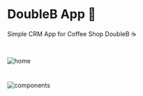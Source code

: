 # DoubleB App 💫
Simple CRM App for Coffee Shop DoubleB ☕
#
![home](https://github.com/withapoll/DoubleB/assets/59768263/6afe1b76-e7d2-4e79-8c75-a06b8eb2d2e8)

#
![components](https://github.com/withapoll/DoubleB/assets/59768263/283deb36-2e07-46c0-92b8-213a47c9bd68)

#

